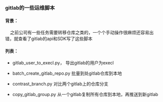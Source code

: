### gitlab的一些运维脚本

#### 背景：

    之前公司有一些任务需要转移仓库之类的，一个个手动操作很麻烦还容易出错，就查看了gitlab的api和SDK写了这些脚本

#### 列表：

- gitlab_user_to_execl.py， 导出gitlab的用户为execl

- batch_create_gitlab_repo.py 批量到处gitlab仓库到本地

- contrast_branch.py  对比两个gitlab上的仓库分支

- copy_gitlab_group.py  从一个gitlab复制所有仓库到本地，再推送到新gitlab


